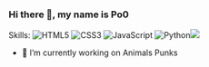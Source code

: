 ### Hi there 👋, my name is Po0

Skills: 	![HTML5](https://img.shields.io/badge/html5-%23E34F26.svg?style=for-the-badge&logo=html5&logoColor=white) 	![CSS3](https://img.shields.io/badge/css3-%231572B6.svg?style=for-the-badge&logo=css3&logoColor=white) ![JavaScript](https://img.shields.io/badge/javascript-%23323330.svg?style=for-the-badge&logo=javascript&logoColor=%23F7DF1E) 	![Python](https://img.shields.io/badge/python-3670A0?style=for-the-badge&logo=python&logoColor=ffdd54)<img src="https://img.shields.io/badge/node.js-339933?style=for-the-badge&logo=Node.js&logoColor=white">

- 🔭 I’m currently working on Animals Punks 





